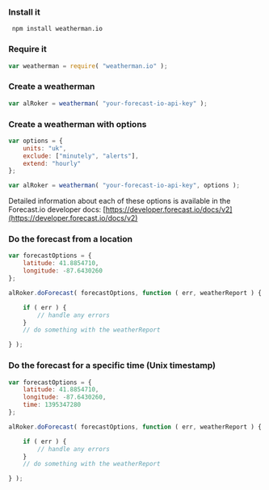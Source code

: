 ### Install it

```
 npm install weatherman.io
```


### Require it
```javascript
var weatherman = require( "weatherman.io" );
```


### Create a weatherman

```javascript
var alRoker = weatherman( "your-forecast-io-api-key" );
```


### Create a weatherman with options

```javascript
var options = {
    units: "uk",
    exclude: ["minutely", "alerts"],
    extend: "hourly"
};

var alRoker = weatherman( "your-forecast-io-api-key", options );
```

Detailed information about each of these options is available in the Forecast.io developer docs: [https://developer.forecast.io/docs/v2](https://developer.forecast.io/docs/v2)


### Do the forecast from a location

```javascript
var forecastOptions = {
    latitude: 41.8854710,
    longitude: -87.6430260
};

alRoker.doForecast( forecastOptions, function ( err, weatherReport ) {

    if ( err ) {
        // handle any errors
    }
    // do something with the weatherReport

} );
```


### Do the forecast for a specific time (Unix timestamp)

```javascript
var forecastOptions = {
    latitude: 41.8854710,
    longitude: -87.6430260,
    time: 1395347280
};

alRoker.doForecast( forecastOptions, function ( err, weatherReport ) {

    if ( err ) {
        // handle any errors
    }
    // do something with the weatherReport

} );
```
